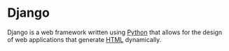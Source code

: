 # Django

Django is a web framework written using [Python](http://127.0.0.1:8000/encyclopedia/wiki/Python) that allows for the design of web applications that generate [HTML](http://127.0.0.1:8000/encyclopedia/wiki/HTML) dynamically.